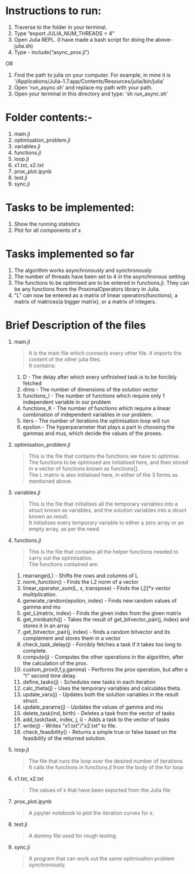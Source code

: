 # Instructions to run:
1. Traverse to the folder in your terminal.
2. Type “export JULIA_NUM_THREADS = 4”
3. Open Julia REPL. (I have made a bash script for doing the above- julia.sh)
4. Type - include(“async_prox.jl”)

OR

1. Find the path to julia on your computer. For example, in mine it is '/Applications/Julia-1.7.app/Contents/Resources/julia/bin/julia'
2. Open 'run_async.sh' and replace my path with your path.
1. Open your terminal in this directory and type: 'sh run_async.sh'


# Folder contents:-
1.  main.jl
2.  optimisation_problem.jl
3.  variables.jl
4.  functions.jl
5.  loop.jl
6.  x1.txt, x2.txt
7.  prox_plot.ipynb
8.  test.jl
9.  sync.jl

# Tasks to be implemented:
1.  Show the running statistics
2.  Plot for all components of x


# Tasks implemented so far
1. The algorithm works asynchronously and synchronously
2. The number of threads have been set to 4 in the asynchronous setting
3. The functions to be optimised are to be entered in functions.jl. They can be any functions from the ProximalOperators library in Julia. 
4. "L" can now be entered as a matrix of linear operators(functions), a matrix of matrices(a bigger matrix), or a matrix of integers.


# Brief Description of the files
1. main.jl
    >It is the main file which connects every other file. It imports the content of the other julia files.\
    >It contains:

    1. D - The delay after which every unfinished task is to be forcibly fetched
    2. dims - The number of dimensions of the solution vector
    3. functions_I - The number of functions which require only 1 independent variable in our problem
    4. functions_K - The number of functions which require a linear combination of independent variables in our problem.
    5. iters - The number of iterations the optimisation loop will run
    6. epsilon - The hyperparameter that plays a part in choosing the gammas and mus, which decide the values of the proxes.

    

2. optimisation_problem.jl
    >This is the file that contains the functions we have to optimise.\
    >The functions to be optimised are initialised here, and then stored in a vector of functions known as functions[].\
    >The L matrix is also initialised here, in either of the 3 forms as mentioned above.

3.  variables.jl
    >This is the file that initialises all the temporary variables into a struct known as variables, and the solution variables into a struct known as result. \
    >It initialises every temporary variable to either a zero array or an empty array, as per the need.

4.  functions.jl
    >This is the file that contains all the helper functions needed to carry out the optimisation.\
    >The functions contained are:
    1. rearrange(L) - Shifts the rows and columns of L
    2. norm_function() - Finds the L2 norm of a vector
    3. linear_operator_sum(L, x, transpose) - Finds the L[i]*x vector multiplication.
    4. generate_random(epsilon, index) - Finds new random values of gamma and mu
    5. get_L(matrix, index) - Finds the given index from the given matrix
    6. get_minibatch(j) - Takes the result of get_bitvector_pair(j, index) and stores it in an array
    7. get_bitvector_pair(j, index) - finds a random bitvector and its complement and stores them in a vector
    8. check_task_delay(j) - Forcibly fetches a task if it takes too long to complete.
    9. compute(j) - Computes the other operations in the algorithm, after the calculation of the prox. 
    10. custom_prox(t,f,y,gamma) - Performs the prox operation, but after a "t" second time delay.
    11. define_tasks(j) - Schedules new tasks in each iteration
    12. calc_theta(j) - Uses the temporary variables and calculates theta.
    13. update_vars(j) - Updates both the solution variables in the result struct.
    14. update_params(j) - Updates the values of gamma and mu
    15. delete_task(ind, birth) - Deletes a task from the vector of tasks
    16. add_task(task, index, j, i) - Adds a task to the vector of tasks
    17. write(j) - Writes "x1.txt"/"x2.txt" to file.
    18. check_feasibility() - Returns a simple true or false based on the feasibility of the returned solution. 

5.  loop.jl
    >The file that runs the loop over the desired number of iterations\
    >It calls the functions in functions.jl from the body of the for loop

6.  x1.txt, x2.txt
    >The values of x that have been exported from the Julia file

7.  prox_plot.ipynb
    >A jupyter notebook to plot the iteration curves for x.

8.  test.jl
    >A dummy file used for rough testing

9.  sync.jl
    >A program that can work out the same optimisation problem synchronously.
